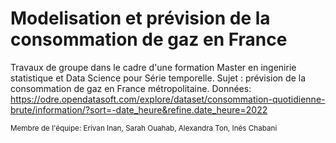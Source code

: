 # Modelisation et prévision de la consommation de gaz en France

Travaux de groupe dans le cadre d'une formation Master en ingenirie statistique et Data Science pour Série temporelle. Sujet : prévision de la consommation de gaz en France métropolitaine. Données: 
https://odre.opendatasoft.com/explore/dataset/consommation-quotidienne-brute/information/?sort=-date_heure&refine.date_heure=2022

<sub> Membre de l'équipe: Erivan Inan,  Sarah Ouahab, Alexandra Ton, Inés Chabani </sub>
